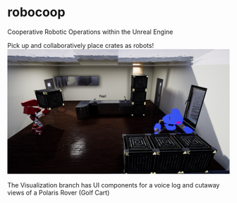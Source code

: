 # robocoop
Cooperative Robotic Operations within the Unreal Engine

Pick up and collaboratively place crates as robots!
![Alt text](/Robocoop_ScifiCrates.png?raw=true "Robo_Crates")

The Visualization branch has UI components for a voice log and cutaway views of a Polaris Rover (Golf Cart)

